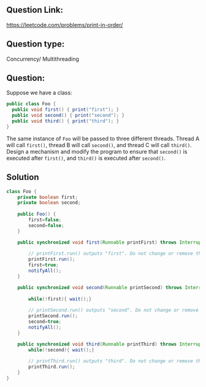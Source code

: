 ## Question Link:
https://leetcode.com/problems/print-in-order/

## Question type: 
Concurrency/ Multithreading

## Question:
Suppose we have a class:
```java
public class Foo {
  public void first() { print("first"); }
  public void second() { print("second"); }
  public void third() { print("third"); }
}
```
The same instance of `Foo` will be passed to three different threads. Thread A will call `first()`, thread B will call `second()`, and thread C will call `third()`. 
Design a mechanism and modify the program to ensure that `second()` is executed after `first()`, and `third()` is executed after `second()`.

## Solution
```java
class Foo {
    private boolean first;
    private boolean second;
    
    public Foo() {
        first=false;
        second=false;        
    }

    public synchronized void first(Runnable printFirst) throws InterruptedException {
        
        // printFirst.run() outputs "first". Do not change or remove this line.
        printFirst.run();
        first=true;
        notifyAll();
    }

    public synchronized void second(Runnable printSecond) throws InterruptedException {
        
        while(!first){ wait();}
        
        // printSecond.run() outputs "second". Do not change or remove this line.
        printSecond.run();
        second=true;
        notifyAll();
    }

    public synchronized void third(Runnable printThird) throws InterruptedException {
        while(!second){ wait();}
        
        // printThird.run() outputs "third". Do not change or remove this line.
        printThird.run();
    }
}
```
